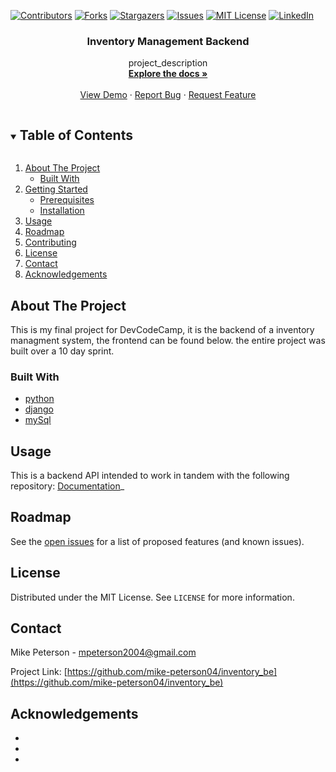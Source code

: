 <!--
*** Thanks for checking out the Best-README-Template. If you have a suggestion
*** that would make this better, please fork the repo and create a pull request
*** or simply open an issue with the tag "enhancement".
*** Thanks again! Now go create something AMAZING! :D
***
***
***
*** To avoid retyping too much info. Do a search and replace for the following:
*** github_username, inventory_be, twitter_handle, email, project_title, project_description
-->



<!-- PROJECT SHIELDS -->
<!--
*** I'm using markdown "reference style" links for readability.
*** Reference links are enclosed in brackets [ ] instead of parentheses ( ).
*** See the bottom of this document for the declaration of the reference variables
*** for contributors-url, forks-url, etc. This is an optional, concise syntax you may use.
*** https://www.markdownguide.org/basic-syntax/#reference-style-links
-->
[![Contributors][contributors-shield]][contributors-url]
[![Forks][forks-shield]][forks-url]
[![Stargazers][stars-shield]][stars-url]
[![Issues][issues-shield]][issues-url]
[![MIT License][license-shield]][license-url]
[![LinkedIn][linkedin-shield]][linkedin-url]



  <h3 align="center">Inventory Management Backend</h3>

  <p align="center">
    project_description
    <br />
    <a href="https://github.com/mike-peterson04/inventory_be"><strong>Explore the docs »</strong></a>
    <br />
    <br />
    <a href="https://github.com/mike-peterson04/inventory_be">View Demo</a>
    ·
    <a href="https://github.com/mike-peterson04/inventory_be/issues">Report Bug</a>
    ·
    <a href="https://github.com/mike-peterson04/inventory_be/issues">Request Feature</a>
  </p>
</p>



<!-- TABLE OF CONTENTS -->
<details open="open">
  <summary><h2 style="display: inline-block">Table of Contents</h2></summary>
  <ol>
    <li>
      <a href="#about-the-project">About The Project</a>
      <ul>
        <li><a href="#built-with">Built With</a></li>
      </ul>
    </li>
    <li>
      <a href="#getting-started">Getting Started</a>
      <ul>
        <li><a href="#prerequisites">Prerequisites</a></li>
        <li><a href="#installation">Installation</a></li>
      </ul>
    </li>
    <li><a href="#usage">Usage</a></li>
    <li><a href="#roadmap">Roadmap</a></li>
    <li><a href="#contributing">Contributing</a></li>
    <li><a href="#license">License</a></li>
    <li><a href="#contact">Contact</a></li>
    <li><a href="#acknowledgements">Acknowledgements</a></li>
  </ol>
</details>



<!-- ABOUT THE PROJECT -->
## About The Project

This is my final project for DevCodeCamp, it is the backend of a inventory managment system, the frontend can be found below. the entire project was built over a 10 day sprint.



### Built With

* [python](https://www.python.org/)
* [django](https://www.djangoproject.com/)
* [mySql](https://www.mysql.com/)



<!-- USAGE EXAMPLES -->
## Usage

This is a backend API intended to work in tandem with the following repository:
[Documentation](https://github.com/mike-peterson04/inventory_FE)_



<!-- ROADMAP -->
## Roadmap

See the [open issues](https://github.com/mike-peterson04/inventory_be/issues) for a list of proposed features (and known issues).



<!-- LICENSE -->
## License

Distributed under the MIT License. See `LICENSE` for more information.



<!-- CONTACT -->
## Contact

Mike Peterson -  <a href=mailto:mpeterson2004@gmail.com>mpeterson2004@gmail.com</a>

Project Link: [https://github.com/mike-peterson04/inventory_be](https://github.com/mike-peterson04/inventory_be)



<!-- ACKNOWLEDGEMENTS -->
## Acknowledgements

* []()
* []()
* []()





<!-- MARKDOWN LINKS & IMAGES -->
<!-- https://www.markdownguide.org/basic-syntax/#reference-style-links -->
[contributors-shield]: https://img.shields.io/github/contributors/mike-peterson04/inventory_be.svg?style=for-the-badge
[contributors-url]: https://github.com/mike-peterson04/inventory_be/graphs/contributors
[forks-shield]: https://img.shields.io/github/forks/mike-peterson04/inventory_be.svg?style=for-the-badge
[forks-url]: https://github.com/mike-peterson04/inventory_be/network/members
[stars-shield]: https://img.shields.io/github/stars/mike-peterson04/inventory_be.svg?style=for-the-badge
[stars-url]: https://github.com/mike-peterson04/inventory_be/stargazers
[issues-shield]: https://img.shields.io/github/issues/mike-peterson04/inventory_be.svg?style=for-the-badge
[issues-url]: https://github.com/mike-peterson04/inventory_be/issues
[license-shield]: https://img.shields.io/github/license/mike-peterson04/inventory_be.svg?style=for-the-badge
[license-url]: https://github.com/mike-peterson04/inventory_be/blob/master/LICENSE.txt
[linkedin-shield]: https://img.shields.io/badge/-LinkedIn-black.svg?style=for-the-badge&logo=linkedin&colorB=555
[linkedin-url]: https://www.linkedin.com/in/mike-peterson-5a0b39131/
